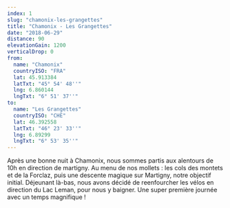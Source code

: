 ```yaml
---
index: 1
slug: "chamonix-les-grangettes"
title: "Chamonix - Les Grangettes"
date: "2018-06-29"
distance: 90
elevationGain: 1200
verticalDrop: 0
from:
  name: "Chamonix"
  countryISO: "FRA"
  lat: 45.913384
  latTxt: "45° 54' 48''"
  lng: 6.860144
  lngTxt: "6° 51' 37''"
to:
  name: "Les Grangettes"
  countryISO: "CHE"
  lat: 46.392558
  latTxt: "46° 23' 33''"
  lng: 6.89299
  lngTxt: "6° 53' 35''"
---
```


Après une bonne nuit à Chamonix, nous sommes partis aux alentours de 10h en direction de martigny. Au menu de nos mollets : les cols des montets et de la Forclaz, puis une descente magique sur Martigny, notre objectif initial. Déjeunant là-bas, nous avons décidé de reenfourcher les vélos en direction du Lac Leman, pour nous y baigner. Une super première journée avec un temps magnifique !
